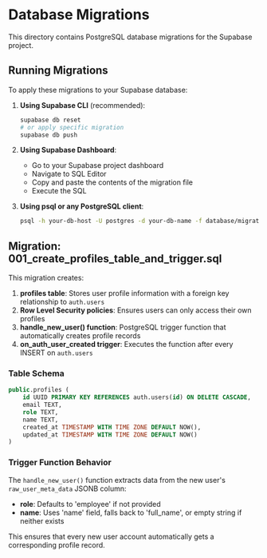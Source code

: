 # Database Migrations

This directory contains PostgreSQL database migrations for the Supabase project.

## Running Migrations

To apply these migrations to your Supabase database:

1. **Using Supabase CLI** (recommended):
   ```bash
   supabase db reset
   # or apply specific migration
   supabase db push
   ```

2. **Using Supabase Dashboard**:
   - Go to your Supabase project dashboard
   - Navigate to SQL Editor
   - Copy and paste the contents of the migration file
   - Execute the SQL

3. **Using psql or any PostgreSQL client**:
   ```bash
   psql -h your-db-host -U postgres -d your-db-name -f database/migrations/001_create_profiles_table_and_trigger.sql
   ```

## Migration: 001_create_profiles_table_and_trigger.sql

This migration creates:

1. **profiles table**: Stores user profile information with a foreign key relationship to `auth.users`
2. **Row Level Security policies**: Ensures users can only access their own profiles
3. **handle_new_user() function**: PostgreSQL trigger function that automatically creates profile records
4. **on_auth_user_created trigger**: Executes the function after every INSERT on `auth.users`

### Table Schema

```sql
public.profiles (
    id UUID PRIMARY KEY REFERENCES auth.users(id) ON DELETE CASCADE,
    email TEXT,
    role TEXT,
    name TEXT,
    created_at TIMESTAMP WITH TIME ZONE DEFAULT NOW(),
    updated_at TIMESTAMP WITH TIME ZONE DEFAULT NOW()
)
```

### Trigger Function Behavior

The `handle_new_user()` function extracts data from the new user's `raw_user_meta_data` JSONB column:
- **role**: Defaults to 'employee' if not provided
- **name**: Uses 'name' field, falls back to 'full_name', or empty string if neither exists

This ensures that every new user account automatically gets a corresponding profile record.